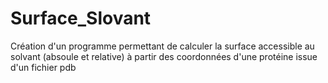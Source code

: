 # Surface_Slovant
Création d'un programme permettant de calculer la surface accessible au solvant (absoule et relative) à partir des coordonnées d'une protéine issue d'un fichier pdb
